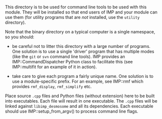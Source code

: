 This directory is to be used for command line tools to be used with this module.
They will be installed so that end users of IMP and your module can use them
(for utility programs that are *not* installed, use the `utility` directory).

Note that the binary directory on a typical computer is a single namespace,
so you should:

 - be careful not to litter this directory with a large number of programs.
   One solution is to use a single 'driver' program that has multiple modes
   (like the `git` or `svn` command line tools). IMP provides an
   IMP::CommandDispatcher Python class to facilitate this (see IMP::multifit
   for an example of it in action).

 - take care to give each program a fairly unique name. One solution is to
   use a module-specific prefix. For an example, see IMP::rmf which provides
   `rmf_display`, `rmf_simplify` etc.

Place source `.cpp` files and Python files (without extension) here to be
built into executables. Each file will result in one executable. The
`.cpp` files will be linked against `libimp_desmosome` and all its dependencies.
Each executable should use IMP::setup_from_argv() to process command
line flags.

